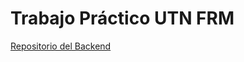 # Trabajo Práctico UTN FRM
<!--  -->
[Repositorio del Backend](https://github.com/AlexMarceloCastillo/TP4-REACT-LAB4)
